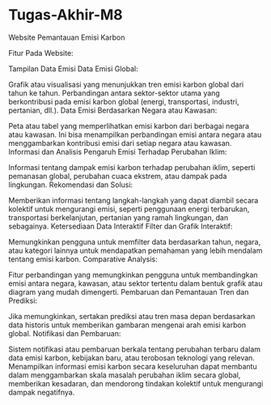 # Tugas-Akhir-M8
Website Pemantauan Emisi Karbon

Fitur Pada Website:

Tampilan Data Emisi
Data Emisi Global:

Grafik atau visualisasi yang menunjukkan tren emisi karbon global dari tahun ke tahun.
Perbandingan antara sektor-sektor utama yang berkontribusi pada emisi karbon global (energi, transportasi, industri, pertanian, dll.).
Data Emisi Berdasarkan Negara atau Kawasan:

Peta atau tabel yang memperlihatkan emisi karbon dari berbagai negara atau kawasan. Ini bisa menampilkan perbandingan emisi antara negara atau menggambarkan kontribusi emisi dari setiap negara atau kawasan.
Informasi dan Analisis
Pengaruh Emisi Terhadap Perubahan Iklim:

Informasi tentang dampak emisi karbon terhadap perubahan iklim, seperti pemanasan global, perubahan cuaca ekstrem, atau dampak pada lingkungan.
Rekomendasi dan Solusi:

Memberikan informasi tentang langkah-langkah yang dapat diambil secara kolektif untuk mengurangi emisi, seperti penggunaan energi terbarukan, transportasi berkelanjutan, pertanian yang ramah lingkungan, dan sebagainya.
Ketersediaan Data Interaktif
Filter dan Grafik Interaktif:

Memungkinkan pengguna untuk memfilter data berdasarkan tahun, negara, atau kategori lainnya untuk mendapatkan pemahaman yang lebih mendalam tentang emisi karbon.
Comparative Analysis:

Fitur perbandingan yang memungkinkan pengguna untuk membandingkan emisi antara negara, kawasan, atau sektor tertentu dalam bentuk grafik atau diagram yang mudah dimengerti.
Pembaruan dan Pemantauan
Tren dan Prediksi:

Jika memungkinkan, sertakan prediksi atau tren masa depan berdasarkan data historis untuk memberikan gambaran mengenai arah emisi karbon global.
Notifikasi dan Pembaruan:

Sistem notifikasi atau pembaruan berkala tentang perubahan terbaru dalam data emisi karbon, kebijakan baru, atau terobosan teknologi yang relevan.
Menampilkan informasi emisi karbon secara keseluruhan dapat membantu dalam menggambarkan skala masalah perubahan iklim secara global, memberikan kesadaran, dan mendorong tindakan kolektif untuk mengurangi dampak negatifnya.
